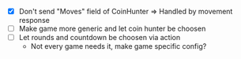 - [x] Don't send "Moves" field of CoinHunter => Handled by movement response
- [ ] Make game more generic and let coin hunter be choosen
- [ ] Let rounds and countdown be choosen via action
    - Not every game needs it, make game specific config?